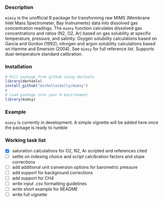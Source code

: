 ### Description  

`mimsy` is the unofficial R package for transforming raw MIMS (Membrane Inlet Mass Spectrometer, Bay Instruments) data into dissolved gas concentration readings. The `mimsy` function calculates dissolved gas concentrations and ratios (N2, O2, Ar) based on gas solubility at specific temperature, pressure, and salinity. Oxygen solubility calculations based on Garcia and Gordon (1992); nitrogen and argon solubility calculations based on Hamme and Emerson (2004). See `mimsy` for full reference list. Supports dual-temperature standard calibration.

### Installation  

```R
# Pull package from github using devtools
library(devtools)
install_github("michelleckelly/mimsy")
#
# Load package into your R environment
library(mimsy)
```

### Example  

`mimsy` is currently in development. A simple vignette will be added here once the package is ready to rumble

### Working task list  

- [x] saturation calculations for O2, N2, Ar scripted and references cited
- [ ] settle on indexing choice and script calcibration factors and slope corrections
- [ ] add additional unit conversion options for barometric pressure
- [ ] add support for background corrections
- [ ] add support for CH4
- [ ] write input .csv formatting guidelines
- [ ] write short example for README
- [ ] write full vignette

